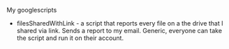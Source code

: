 My googlescripts

- filesSharedWithLink - a script that reports every file on a the drive that I shared via link. Sends a report to my email. Generic, everyone can take the script and run it on their account.
